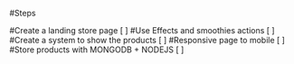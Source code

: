 #Steps




#Create a landing store page  [ ]
#Use Effects and smoothies actions  [ ]
#Create a system to show the products  [ ]
#Responsive page to mobile  [ ]
#Store products with MONGODB + NODEJS [ ]